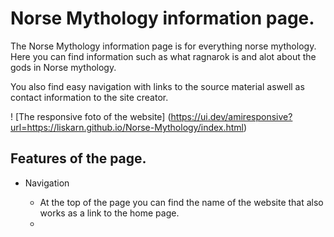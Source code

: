# Norse Mythology information page.

The Norse Mythology information page is for everything norse mythology.
Here you can find information such as what ragnarok is and alot about the gods in Norse mythology.

You also find easy navigation with links to the source material aswell as contact information
to the site creator.

! [The responsive foto of the website] (https://ui.dev/amiresponsive?url=https://liskarn.github.io/Norse-Mythology/index.html)

## Features of the page.

- Navigation
  
  - At the top of the page you can find the name of the website that also works as a link to the home page.
  - 
